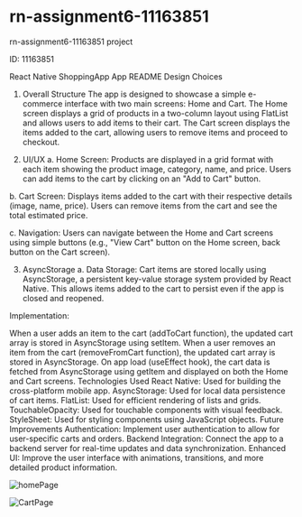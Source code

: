 # rn-assignment6-11163851
rn-assignment6-11163851 project

ID: 11163851

React Native ShoppingApp App README
Design Choices
1. Overall Structure
The app is designed to showcase a simple e-commerce interface with two main screens: Home and Cart. The Home screen displays a grid of products in a two-column layout using FlatList and allows users to add items to their cart. The Cart screen displays the items added to the cart, allowing users to remove items and proceed to checkout.

2. UI/UX
a. Home Screen: Products are displayed in a grid format with each item showing the product image, category, name, and price. Users can add items to the cart by clicking on an "Add to Cart" button.

b. Cart Screen: Displays items added to the cart with their respective details (image, name, price). Users can remove items from the cart and see the total estimated price.

c. Navigation: Users can navigate between the Home and Cart screens using simple buttons (e.g., "View Cart" button on the Home screen, back button on the Cart screen).

3. AsyncStorage
a. Data Storage: Cart items are stored locally using AsyncStorage, a persistent key-value storage system provided by React Native. This allows items added to the cart to persist even if the app is closed and reopened.

Implementation:

When a user adds an item to the cart (addToCart function), the updated cart array is stored in AsyncStorage using setItem.
When a user removes an item from the cart (removeFromCart function), the updated cart array is stored in AsyncStorage.
On app load (useEffect hook), the cart data is fetched from AsyncStorage using getItem and displayed on both the Home and Cart screens.
Technologies Used
React Native: Used for building the cross-platform mobile app.
AsyncStorage: Used for local data persistence of cart items.
FlatList: Used for efficient rendering of lists and grids.
TouchableOpacity: Used for touchable components with visual feedback.
StyleSheet: Used for styling components using JavaScript objects.
Future Improvements
Authentication: Implement user authentication to allow for user-specific carts and orders.
Backend Integration: Connect the app to a backend server for real-time updates and data synchronization.
Enhanced UI: Improve the user interface with animations, transitions, and more detailed product information.

![homePage](https://github.com/PAA-KWASI08/rn-assignment6-11163851/assets/170183141/2843b186-a36f-4902-8999-8f4a8e514f68)

![CartPage](https://github.com/PAA-KWASI08/rn-assignment6-11163851/assets/170183141/0391aca5-1cf4-4f40-9b42-71c999eaa761)






